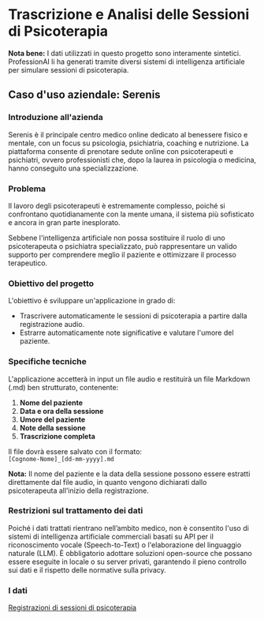 
# **Trascrizione e Analisi delle Sessioni di Psicoterapia**  

**Nota bene:** I dati utilizzati in questo progetto sono interamente sintetici. ProfessionAI li ha generati tramite diversi sistemi di intelligenza artificiale per simulare sessioni di psicoterapia.  

## **Caso d'uso aziendale: Serenis**  

### **Introduzione all'azienda**  

Serenis è il principale centro medico online dedicato al benessere fisico e mentale, con un focus su psicologia, psichiatria, coaching e nutrizione. La piattaforma consente di prenotare sedute online con psicoterapeuti e psichiatri, ovvero professionisti che, dopo la laurea in psicologia o medicina, hanno conseguito una specializzazione.  

### **Problema**  

Il lavoro degli psicoterapeuti è estremamente complesso, poiché si confrontano quotidianamente con la mente umana, il sistema più sofisticato e ancora in gran parte inesplorato.  

Sebbene l'intelligenza artificiale non possa sostituire il ruolo di uno psicoterapeuta o psichiatra specializzato, può rappresentare un valido supporto per comprendere meglio il paziente e ottimizzare il processo terapeutico.  

### **Obiettivo del progetto**  

L'obiettivo è sviluppare un'applicazione in grado di:  
- Trascrivere automaticamente le sessioni di psicoterapia a partire dalla registrazione audio.  
- Estrarre automaticamente note significative e valutare l'umore del paziente.  

### **Specifiche tecniche**  

L'applicazione accetterà in input un file audio e restituirà un file Markdown (.md) ben strutturato, contenente:  
1. **Nome del paziente**  
2. **Data e ora della sessione**  
3. **Umore del paziente**  
4. **Note della sessione**  
5. **Trascrizione completa**  

Il file dovrà essere salvato con il formato:  
`[Cognome-Nome]_[dd-mm-yyyy].md`  

**Nota:** Il nome del paziente e la data della sessione possono essere estratti direttamente dal file audio, in quanto vengono dichiarati dallo psicoterapeuta all’inizio della registrazione.  

### Restrizioni sul trattamento dei dati

Poiché i dati trattati rientrano nell’ambito medico, non è consentito l'uso di sistemi di intelligenza artificiale commerciali basati su API per il riconoscimento vocale (Speech-to-Text) o l'elaborazione del linguaggio naturale (LLM). È obbligatorio adottare soluzioni open-source che possano essere eseguite in locale o su server privati, garantendo il pieno controllo sui dati e il rispetto delle normative sulla privacy.

### I dati
[Registrazioni di sessioni di psicoterapia](https://proai-datasets.s3.eu-west-3.amazonaws.com/psychotherapy_sessions.zip)
